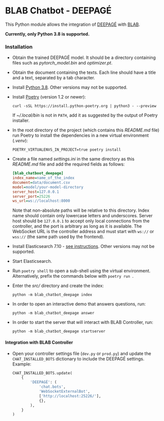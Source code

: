 # BLAB Chatbot - DEEPAGÉ

This Python module allows the integration of [DEEPAGÉ](../../../deepage) with
[BLAB](../../../blab-controller).

**Currently, only Python 3.8 is supported.**
<!-- At the time of writing, apparently the latest Haystack version requires
     an old version of Elasticsearch, which does not support Python 3.10 -->

### Installation


- Obtain the trained DEEPAGÉ model.
  It should be a directory containing files such as *pytorch_model.bin* and *optimizer.pt*.

- Obtain the document containing the texts.
  Each line should have a title and a text, separated by a tab character.

- Install
  [Python 3.8](https://www.python.org/downloads/release/python-380/). Other versions may not be supported.

- Install [Poetry](https://python-poetry.org/) (version 1.2 or newer):

  ```shell
  curl -sSL https://install.python-poetry.org | python3 - --preview
  ```
  If *~/.local/bin* is not in `PATH`, add it as suggested by the output of Poetry installer.


- In the root directory of the project (which contains this _README.md_ file)
  run Poetry to install the dependencies in a new virtual environment (_.venv_):

  ```shell
  POETRY_VIRTUALENVS_IN_PROJECT=true poetry install
  ```

- Create a file named *settings.ini* in the same directory as this *README.md* file and add the required fields as follows:
  ```ini
  [blab_chatboot_deepage]
  index_name=name_of_the_index
  document=data/document.csv
  model=model/your-model-directory
  server_host=127.0.0.1
  server_port=25226
  ws_url=ws://localhost:8000

  ```
  Note that non-absolute paths will be relative to this directory.
  Index name should contain only lowercase letters and underscores.
  Server host should be `127.0.0.1` to accept only local connections from the controller,
  and the port is arbitrary as long as it is available.
  The WebSocket URL is the controller address and must start with `ws://` or `wss://`
  (the same path used by the frontend).

- Install Elasticsearch 7.10 - [see instructions](https://www.elastic.co/guide/en/elasticsearch/reference/current/targz.html). Other versions may not be supported.

- Start Elasticsearch.

- Run `poetry shell` to open a sub-shell using the virtual environment. Alternatively, prefix the commands below with `poetry run `.

- Enter the *src/* directory and create the index:

  ```shell
  python -m blab_chatbot_deepage index
  ```

- In order to open an interactive demo that answers questions, run:

  ```shell
  python -m blab_chatbot_deepage answer
  ```

- In order to start the server that will interact with BLAB Controller, run:

  ```shell
  python -m blab_chatbot_deepage startserver
  ```

#### Integration with BLAB Controller

- Open your controller settings file (`dev.py` or `prod.py`) and update
  the `CHAT_INSTALLED_BOTS` dictionary to include the DEEPAGÉ settings.
  Example:

  ```python
  CHAT_INSTALLED_BOTS.update(
      {
          'DEEPAGÉ': (
              'chat.bots',
              'WebSocketExternalBot',
              ['http://localhost:25226/'],
              {},
          ),
      }
  )
  
  ```
